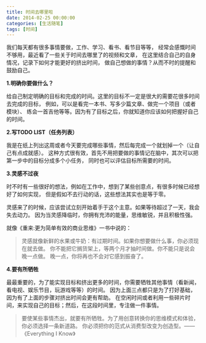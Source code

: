```yaml
---
title: 时间去哪里啦
date: 2014-02-25 00:00:00
categories: [生活随笔]
tags: [时间]
---
```


我们每天都有很多事情要做，工作、学习、看书、看节目等等，
经常会感慨时间不够用，最近看了一些关于时间去哪里了的视频和文章，
在这里结合自己的自身情况，记录下如何才能更好的挤出时间，
做自己想做的事情？从而不时的提醒和鼓励自己。

**1.明确你要做什么？**

给自己制定明确的目标和完成的时间。这里的目标不一定是很大的需要花很多时间去完成的目标，
例如，可以是看完一本书、写多少篇文章、做完一个项目（或者模块）、
练会一首吉他等等。因为有了目标之后，你就知道你应该如何把握好自己的时间。

**2.写TODO LIST（任务列表）**

我是在纸上列出这周或者今天要完成哪些事情，然后每完成一个就划掉一个（让自己有点成就感）。
这种方式很有效，首先不用把要做的事情记在脑中，其次可以把第一步中的目标分成多个小任务，
同时也可以评估目标所需要的时间。

**3.灵感不过夜**

时不时有一些很好的想法，例如在工作中，想到了某些创意点，有很多时候已经想好了如何实现，
但是假如不去行动的话，这些想法其实也是等于零。

灵感来了的时候，应该尝试立刻开始着手于这个主意。如果等待超过了一天，我会失去动力。
因为当灵感降临时，你拥有充沛的能量，思维敏锐，并且积极性强。

就像《重来:更为简单有效的商业思维》一书中说的：

> 灵感就像新鲜的水果或牛奶：有过期时间。如果你想要做什么事，你必须现在就去做。
> 你不能把它搁货架上，等两个月才抽时间做。你不能只是说会晚一点做。
> 晚一点，你将再也不会对它感到振奋了。

**4.要有所牺牲**

最最重要的，为了能实现目标和挤出更多的时间，你需要牺牲其他事情（看新闻，看电视、娱乐节目，玩游戏等等）的时间。
因为上面三点都只是为了打好基础，因为有了上面的步骤对挤出时间会更有帮助。
在空闲时间或者利用一些碎片时间，来实现自己的目标；然后，在这段时间里，专注做一件事情。

> 要使某些事情杰出，就要有所牺牲。为了用创意转换你的思维模式和体验，你必须选择一条新道路。
> 你必须把你的范式从消费型改变为创造型。——《Everything I Know》